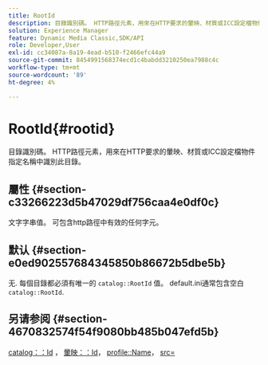 ```yaml
---
title: RootId
description: 目錄識別碼。 HTTP路徑元素，用來在HTTP要求的暈映、材質或ICC設定檔物件指定名稱中識別此目錄。
solution: Experience Manager
feature: Dynamic Media Classic,SDK/API
role: Developer,User
exl-id: cc34087a-8a19-4ead-b510-f2466efc44a9
source-git-commit: 8454991568374ecd1c4babdd3210250ea7988c4c
workflow-type: tm+mt
source-wordcount: '89'
ht-degree: 4%

---
```


# RootId{#rootid}

目錄識別碼。 HTTP路徑元素，用來在HTTP要求的暈映、材質或ICC設定檔物件指定名稱中識別此目錄。

## 屬性 {#section-c33266223d5b47029df756caa4e0df0c}

文字字串值。 可包含http路徑中有效的任何字元。

## 默认 {#section-e0ed902557684345850b86672b5dbe5b}

无. 每個目錄都必須有唯一的 `catalog::RootId` 值。 default.ini通常包含空白 `catalog::RootId`.

## 另请参阅 {#section-4670832574f54f9080bb485b047efd5b}

[catalog：：Id](../../../../../ir-api/material-cat/image-rendering-api-ref/c-ir-material-catalog/c-ir-material-data-reference/r-ir-id.md#reference-cba2a53a952e403fb57a4e8569f9cf85) ， [暈映：：Id](../../../../../ir-api/material-cat/image-rendering-api-ref/c-ir-material-catalog/c-ir-vignette-map-reference/r-ir-id-vignette.md#reference-2a7ba758924b4757b3234942304db7fd)， [profile::Name](../../../../../ir-api/material-cat/image-rendering-api-ref/c-ir-material-catalog/c-ir-macro-definition-reference/r-ir-name.md#reference-63b663d2052545ffab030a23e7060b1e)， [src=](../../../../../ir-api/http-protocol/image-rendering-api-ref/c-ir-http-protocol-ref/c-ir-http-protocol-command-reference/r-ir-src.md#reference-62c98abad22149d68d405ed6aaff8272)
